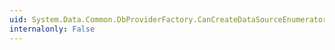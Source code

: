 ```yaml
---
uid: System.Data.Common.DbProviderFactory.CanCreateDataSourceEnumerator
internalonly: False
---
```

